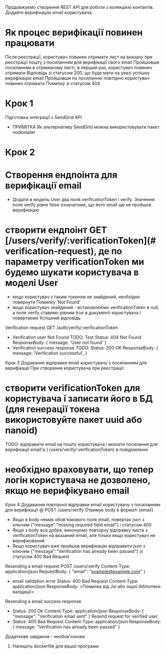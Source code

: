 Продовжуємо створення REST API для роботи з колекцією контактів. Додайте верифікацію email користувача.

# Як процес верифікації повинен працювати
Після реєстрації, користувач повинен отримати лист на вказану при реєстрації пошту з посиланням для верифікації свого email
Пройшовши посиланням в отриманому листі, в перший раз, користувач повинен отримати Відповідь зі статусом 200, що буде мати на увазі успішну верифікацію email
Пройшовши по посиланню повторно користувач повинен отримати Помилку зі статусом 404

# Крок 1
Підготовка інтеграції з SendGrid API
+ ПРИМІТКА Як альтернативу SendGrid можна використовувати пакет nodemailer

# Крок 2
   # Створення ендпоінта для верифікації email
+ Додати в модель User два поля verificationToken і verify. Значення поля verify рівне false означатиме, що його email ще не пройшов верифікацію

# створити ендпоінт GET [/users/verify/:verificationToken](# verification-request), де по параметру verificationToken ми будемо шукати користувача в моделі User
+ якщо користувач з таким токеном не знайдений, необхідно повернути Помилку 'Not Found'
+ якщо користувач знайдений - встановлюємо verificationToken в null, а поле verify ставимо рівним true в документі користувача і повертаємо Успішний відповідь

Verification request
GET /auth/verify/:verificationToken

- Verification user Not Found TODO: Test
Status: 404 Not Found
ResponseBody: {
  message: 'User not found'
}
- Verification success response  TODO:
Status: 200 OK
ResponseBody: {
  message: 'Verification successful',
}

Крок 3
Додавання відправки email користувачу з посиланням для верифікації
При створення користувача при реєстрації:
   # створити verificationToken для користувача і записати його в БД (для генерації токена використовуйте пакет uuid або nanoid)
TODO: відправити email на пошту користувача і вказати посилання для верифікації email'а ( /users/verify/:verificationToken) в повідомленні
   # необхідно враховувати, що тепер логін користувача не дозволено, якщо не верифікувано email

Крок 4
Додавання повторної відправки email користувачу з посиланням для верифікації @ POST /users/verify
Отримує body в форматі {email}
- Якщо в body немає обов'язкового поля email, повертає json з ключем {"message":"missing required field email"} і статусом 400
- Якщо з body все добре, виконуємо повторну відправку листа з verificationToken на вказаний email, але тільки якщо користувач не верифікований
- Якщо користувач вже пройшов верифікацію відправити json з ключем {"message":"Verification has already been passed"} зі статусом 400 Bad Request

Resending a email request
POST /users/verify
Content-Type: application/json
RequestBody: {
  "email": "example@example.com"
}

- email validation error
Status: 400 Bad Request
Content-Type: application/json
ResponseBody: <Помилка від Joi або іншої бібліотеки валідації>

Resending a email success response
- Status: 200 Ok
Content-Type: application/json
ResponseBody: {
  "message": "Verification email sent"
}
Resend request for verified user
- Status: 400 Bad Request
Content-Type: application/json
ResponseBody: {
  message: "Verification has already been passed"
}


Додаткове завдання - необов'язкове
1. Напишіть dockerfile для вашої програми
